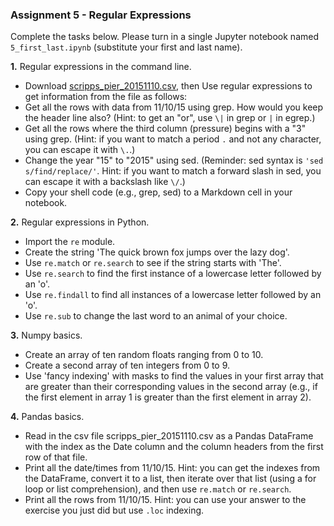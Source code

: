 ### Assignment 5 - Regular Expressions

Complete the tasks below. Please turn in a single Jupyter notebook named `5_first_last.ipynb` (substitute your first and last name).

**1.** Regular expressions in the command line.

* Download [scripps_pier_20151110.csv](https://github.com/cuttlefishh/python-for-data-analysis/blob/master/data/scripps_pier_20151110.csv), then Use regular expressions to get information from the file as follows:
* Get all the rows with data from 11/10/15 using grep. How would you keep the header line also? (Hint: to get an "or", use `\|` in grep or `|` in egrep.) 
* Get all the rows where the third column (pressure) begins with a "3" using grep. (Hint: if you want to match a period `.` and not any character, you can escape it with `\.`.)
* Change the year "15" to "2015" using sed. (Reminder: sed syntax is `'sed s/find/replace/'`. Hint: if you want to match a forward slash in sed, you can escape it with a backslash like `\/`.)
*  Copy your shell code (e.g., grep, sed) to a Markdown cell in your notebook.

**2.** Regular expressions in Python.

* Import the `re` module.
* Create the string 'The quick brown fox jumps over the lazy dog'.
* Use `re.match` or `re.search` to see if the string starts with 'The'.
* Use `re.search` to find the first instance of a lowercase letter followed by an 'o'.
* Use `re.findall` to find all instances of a lowercase letter followed by an 'o'.
* Use `re.sub` to change the last word to an animal of your choice.

**3.** Numpy basics. 

* Create an array of ten random floats ranging from 0 to 10. 
* Create a second array of ten integers from 0 to 9. 
* Use 'fancy indexing' with masks to find the values in your first array that are greater than their corresponding values in the second array (e.g., if the first element in array 1 is greater than the first element in array 2).

**4.** Pandas basics.

* Read in the csv file scripps_pier_20151110.csv as a Pandas DataFrame with the index as the Date column and the column headers from the first row of that file.
* Print all the date/times from 11/10/15. Hint: you can get the indexes from the DataFrame, convert it to a list, then iterate over that list (using a for loop or list comprehension), and then use `re.match` or `re.search`.
* Print all the rows from 11/10/15. Hint: you can use your answer to the exercise you just did but use `.loc` indexing.
